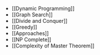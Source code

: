- [[Dynamic Programming]]
- [[Graph Search]]
- [[Divide and Conquer]]
- [[Greedy]]
- [[Approaches]]
- [[NP Complete]]
- [[Complexity of Master Theorem]]